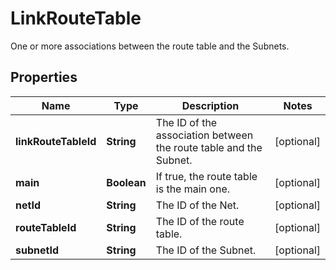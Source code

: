 

# LinkRouteTable

One or more associations between the route table and the Subnets.

## Properties

| Name | Type | Description | Notes |
|------------ | ------------- | ------------- | -------------|
|**linkRouteTableId** | **String** | The ID of the association between the route table and the Subnet. |  [optional] |
|**main** | **Boolean** | If true, the route table is the main one. |  [optional] |
|**netId** | **String** | The ID of the Net. |  [optional] |
|**routeTableId** | **String** | The ID of the route table. |  [optional] |
|**subnetId** | **String** | The ID of the Subnet. |  [optional] |



